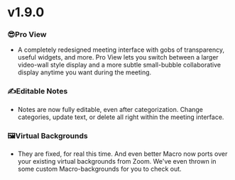 # v1.9.0

### 😎Pro View

- A completely redesigned meeting interface with gobs of transparency, useful widgets, and more. Pro View lets you switch between a larger video-wall style display and a more subtle small-bubble collaborative display anytime you want during the meeting.

### ✍️Editable Notes

- Notes are now fully editable, even after categorization. Change categories, update text, or delete all right within the meeting interface.

### 🖼️Virtual Backgrounds

- They are fixed, for real this time. And even better Macro now ports over your existing virtual backgrounds from Zoom. We've even thrown in some custom Macro-backgrounds for you to check out.
